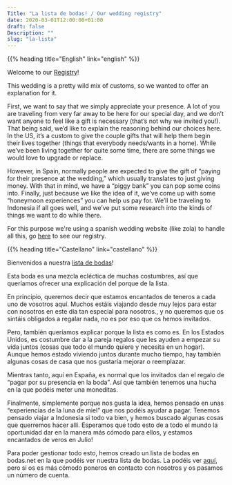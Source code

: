 ```yaml
---
Title: "La lista de bodas! / Our wedding registry"
date: 2020-03-01T12:00:00+01:00
draft: false
Description: ""
slug: "la-lista"
---
```



{{% heading title="English" link="english" %}}

Welcome to our [Registry][lista]! 

This wedding is a pretty wild mix of customs, so we wanted to offer an explanation for it. 

First, we want to say that we simply appreciate your presence. A lot of you are traveling from very far away to be here for our special day, and we don’t want anyone to feel like a gift is necessary (that’s not why we invited you!). 
That being said, we’d like to explain the reasoning behind our choices here. In the US, it’s a custom to give the couple gifts that will help them begin their lives together (things that everybody needs/wants in a home). While we’ve been living together for quite some time, there are some things we would love to upgrade or replace.


However, in Spain, normally people are expected to give the gift of “paying for their presence at the wedding,” which usually translates to just giving money. With that in mind, we have a “piggy bank” you can pop some coins into. Finally, just because we like the idea of it, we’ve come up with some “honeymoon experiences” you can help us pay for. We’ll be traveling to Indonesia if all goes well, and we’ve put some research into the kinds of things we want to do while there. 

For this purpose we're using a spanish wedding website (like zola) to handle all this,
go [here][lista] to see our registry.

{{% heading title="Castellano" link="castellano" %}}

Bienvenidos a nuestra [lista de bodas][lista]! 

Esta boda es una mezcla ecléctica de muchas costumbres, así que queríamos ofrecer una explicación del porque de la lista. 

En principio, queremos decir que estamos encantados de teneros a cada uno de vosotros aquí. Muchos estáis viajando desde muy lejos para estar con nosotros en este día tan especial para nosotros., y no queremos que os sintáis obligados a regalar nada, no es por eso que os hemos invitados. 

Pero, también queríamos explicar porque la lista es como es. En los Estados Unidos, es costumbre dar a la pareja regalos que les ayuden a empezar su vida juntos (cosas que todo el mundo quiere y necesita en un hogar). Aunque hemos estado viviendo juntos durante mucho tiempo, hay también algunas cosas de casa que nos gustaría mejorar o reemplazar.

Mientras tanto, aquí en España, es normal que los invitados dan el regalo de “pagar por su presencia en la boda”. Así que también tenemos una hucha en la que podéis meter una moneditas. 

Finalmente, simplemente porque nos gusta la idea, hemos pensado en unas “experiencias de la luna de miel” que nos podéis ayudar a pagar. Tenemos pensado viajar a Indonesia si todo va bien, y hemos buscado algunas cosas que querremos hacer allí. Esperamos que todo esto de a todo el mundo la oportunidad dar en la manera más cómodo para ellos, y estamos encantados de veros en Julio! 

Para poder gestionar todo esto, hemos creado un lista de bodas en bodas.net en la que 
podéis ver nuestra lista de bodas. La podéis ver [aquí][lista], pero si
os es más cómodo poneros en contacto con nosotros y os pasamos un número de cuenta. 

[lista]: https://www.bodas.net/web/katrina-y-joaquin/listadebodasregistry--l6 